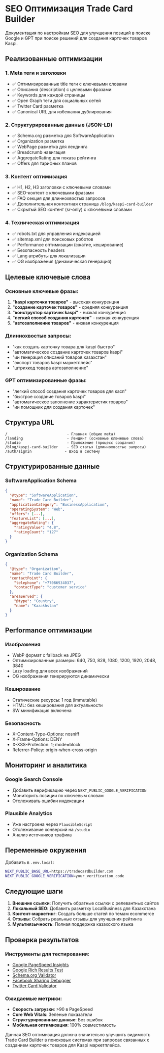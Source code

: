 # SEO Оптимизация Trade Card Builder

Документация по настройкам SEO для улучшения позиций в поиске Google и GPT при поиске решений для создания карточек товаров Kaspi.

## Реализованные оптимизации

### 1. Meta теги и заголовки
- ✅ Оптимизированные title теги с ключевыми словами
- ✅ Описания (description) с целевыми фразами
- ✅ Keywords для каждой страницы
- ✅ Open Graph теги для социальных сетей
- ✅ Twitter Card разметка
- ✅ Canonical URL для избежания дублирования

### 2. Структурированные данные (JSON-LD)
- ✅ Schema.org разметка для SoftwareApplication
- ✅ Organization разметка
- ✅ WebPage разметка для лендинга
- ✅ Breadcrumb навигация
- ✅ AggregateRating для показа рейтинга
- ✅ Offers для тарифных планов

### 3. Контент оптимизация
- ✅ H1, H2, H3 заголовки с ключевыми словами
- ✅ SEO-контент с ключевыми фразами
- ✅ FAQ секция для длиннохвостых запросов
- ✅ Дополнительная контентная страница `/blog/kaspi-card-builder`
- ✅ Скрытый SEO контент (sr-only) с ключевыми словами

### 4. Техническая оптимизация
- ✅ robots.txt для управления индексацией
- ✅ sitemap.xml для поисковых роботов
- ✅ Performance оптимизации (сжатие, кеширование)
- ✅ Безопасность headers
- ✅ Lang атрибуты для локализации
- ✅ OG изображения (динамическая генерация)

## Целевые ключевые слова

### Основные ключевые фразы:
1. **"kaspi карточки товаров"** - высокая конкуренция
2. **"создание карточек товаров"** - средняя конкуренция  
3. **"конструктор карточек kaspi"** - низкая конкуренция
4. **"легкий способ создания карточек"** - низкая конкуренция
5. **"автозаполнение товаров"** - низкая конкуренция

### Длиннохвостые запросы:
- "как создать карточку товара для kaspi быстро"
- "автоматическое создание карточек товаров kaspi"
- "ии генерация описаний товаров казахстан"
- "экспорт товаров kaspi маркетплейс"
- "штрихкод товара автозаполнение"

### GPT оптимизированные фразы:
- "легкий способ создания карточек товаров для касп"
- "быстрое создание товаров kaspi"
- "автоматическое заполнение характеристик товаров"
- "ии помощник для создания карточек"

## Структура URL

```
/                           - Главная (общие meta)
/landing                    - Лендинг (основные ключевые слова)
/studio                     - Приложение (процесс создания)
/blog/kaspi-card-builder    - SEO статья (длиннохвостые запросы)
/auth/signin               - Вход в систему
```

## Структурированные данные

### SoftwareApplication Schema
```json
{
  "@type": "SoftwareApplication",
  "name": "Trade Card Builder",
  "applicationCategory": "BusinessApplication",
  "operatingSystem": "Web",
  "offers": [...],
  "featureList": [...],
  "aggregateRating": {
    "ratingValue": "4.8",
    "ratingCount": "127"
  }
}
```

### Organization Schema
```json
{
  "@type": "Organization",
  "name": "Trade Card Builder",
  "contactPoint": {
    "telephone": "+77086934037",
    "contactType": "customer service"
  },
  "areaServed": {
    "@type": "Country", 
    "name": "Kazakhstan"
  }
}
```

## Performance оптимизации

### Изображения
- WebP формат с fallback на JPEG
- Оптимизированные размеры: 640, 750, 828, 1080, 1200, 1920, 2048, 3840
- Lazy loading для всех изображений
- OG изображения генерируются динамически

### Кеширование
- Статические ресурсы: 1 год (immutable)
- HTML: без кеширования для актуальности
- SW минификация включена

### Безопасность
- X-Content-Type-Options: nosniff
- X-Frame-Options: DENY  
- X-XSS-Protection: 1; mode=block
- Referrer-Policy: origin-when-cross-origin

## Мониторинг и аналитика

### Google Search Console
- Добавить верификацию через `NEXT_PUBLIC_GOOGLE_VERIFICATION`
- Мониторить позиции по ключевым словам
- Отслеживать ошибки индексации

### Plausible Analytics
- Уже настроена через `PlausibleScript`
- Отслеживание конверсий на `/studio`
- Анализ источников трафика

## Переменные окружения

Добавить в `.env.local`:
```bash
NEXT_PUBLIC_BASE_URL=https://tradecardbuilder.com
NEXT_PUBLIC_GOOGLE_VERIFICATION=your_verification_code
```

## Следующие шаги

1. **Внешние ссылки**: Получить обратные ссылки с релевантных сайтов
2. **Локальный SEO**: Добавить разметку LocalBusiness для Казахстана  
3. **Контент-маркетинг**: Создать больше статей по темам ecommerce
4. **Отзывы**: Собрать реальные отзывы для улучшения рейтинга
5. **Мультиязычность**: Полная поддержка казахского языка

## Проверка результатов

### Инструменты для тестирования:
- [Google PageSpeed Insights](https://pagespeed.web.dev/)
- [Google Rich Results Test](https://search.google.com/test/rich-results)  
- [Schema.org Validator](https://validator.schema.org/)
- [Facebook Sharing Debugger](https://developers.facebook.com/tools/debug/)
- [Twitter Card Validator](https://cards-dev.twitter.com/validator)

### Ожидаемые метрики:
- **Скорость загрузки**: >90 в PageSpeed
- **Core Web Vitals**: Зеленые показатели
- **Структурированные данные**: Без ошибок
- **Мобильная оптимизация**: 100% совместимость

Данная SEO оптимизация должна значительно улучшить видимость Trade Card Builder в поисковых системах при запросах связанных с созданием карточек товаров для Kaspi маркетплейса.
